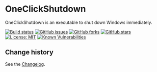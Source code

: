 OneClickShutdown
====================================

OneClickShutdown is an executable to shut down Windows immediately.

[![Build status](https://ci.appveyor.com/api/projects/status/t36altug9dusiaet?svg=true)](https://ci.appveyor.com/project/SeppPenner/oneclickshutdown)
[![GitHub issues](https://img.shields.io/github/issues/SeppPenner/OneClickShutdown.svg)](https://github.com/SeppPenner/OneClickShutdown/issues)
[![GitHub forks](https://img.shields.io/github/forks/SeppPenner/OneClickShutdown.svg)](https://github.com/SeppPenner/OneClickShutdown/network)
[![GitHub stars](https://img.shields.io/github/stars/SeppPenner/OneClickShutdown.svg)](https://github.com/SeppPenner/OneClickShutdown/stargazers)
[![License: MIT](https://img.shields.io/badge/License-MIT-blue.svg)](https://raw.githubusercontent.com/SeppPenner/OneClickShutdown/master/License.txt)
[![Known Vulnerabilities](https://snyk.io/test/github/SeppPenner/OneClickShutdown/badge.svg)](https://snyk.io/test/github/SeppPenner/OneClickShutdown)

Change history
--------------

See the [Changelog](https://github.com/SeppPenner/OneClickShutdown/blob/master/Changelog.md).